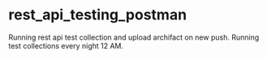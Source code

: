 # rest_api_testing_postman


Running rest api test collection and upload archifact on new push.
Running test collections every night 12 AM.
